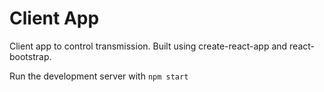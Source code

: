 # Client App

Client app to control transmission. Built using create-react-app and react-bootstrap.

Run the development server with `npm start`

